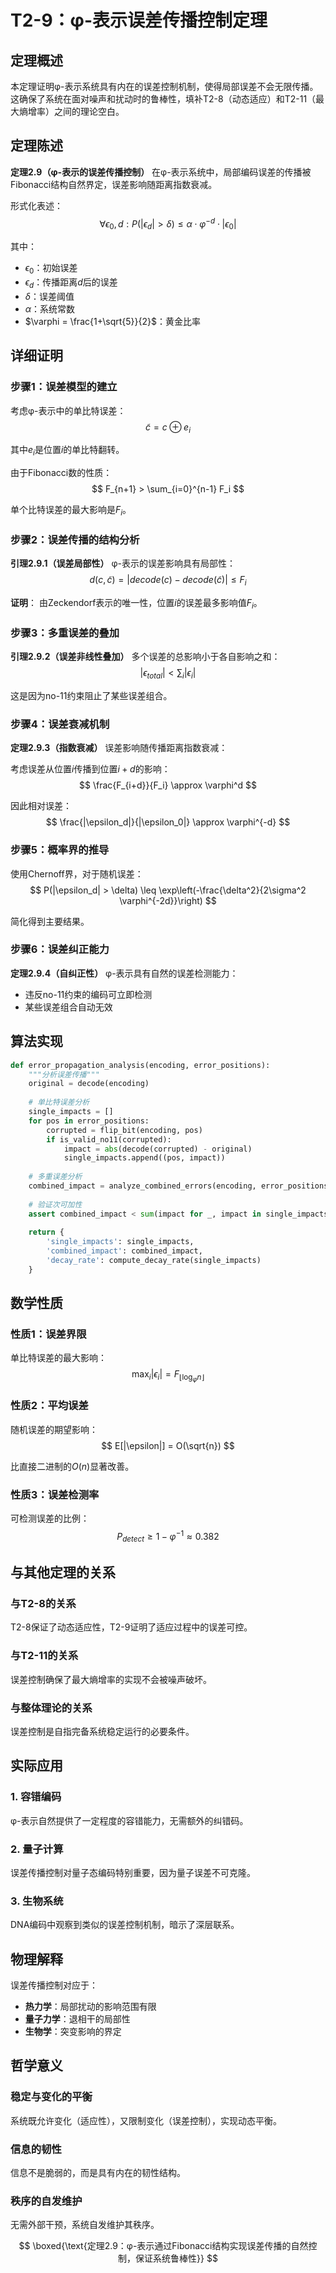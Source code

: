 # T2-9：φ-表示误差传播控制定理

## 定理概述

本定理证明φ-表示系统具有内在的误差控制机制，使得局部误差不会无限传播。这确保了系统在面对噪声和扰动时的鲁棒性，填补T2-8（动态适应）和T2-11（最大熵增率）之间的理论空白。

## 定理陈述

**定理2.9（φ-表示的误差传播控制）**
在φ-表示系统中，局部编码误差的传播被Fibonacci结构自然界定，误差影响随距离指数衰减。

形式化表述：
$$
\forall \epsilon_0, d: P(|\epsilon_d| > \delta) \leq \alpha \cdot \varphi^{-d} \cdot |\epsilon_0|
$$

其中：
- $\epsilon_0$：初始误差
- $\epsilon_d$：传播距离$d$后的误差
- $\delta$：误差阈值
- $\alpha$：系统常数
- $\varphi = \frac{1+\sqrt{5}}{2}$：黄金比率

## 详细证明

### 步骤1：误差模型的建立

考虑φ-表示中的单比特误差：
$$
\tilde{c} = c \oplus e_i
$$

其中$e_i$是位置$i$的单比特翻转。

由于Fibonacci数的性质：
$$
F_{n+1} > \sum_{i=0}^{n-1} F_i
$$

单个比特误差的最大影响是$F_i$。

### 步骤2：误差传播的结构分析

**引理2.9.1（误差局部性）**
φ-表示的误差影响具有局部性：
$$
d(c, \tilde{c}) = |decode(c) - decode(\tilde{c})| \leq F_i
$$

**证明**：
由Zeckendorf表示的唯一性，位置$i$的误差最多影响值$F_i$。

### 步骤3：多重误差的叠加

**引理2.9.2（误差非线性叠加）**
多个误差的总影响小于各自影响之和：
$$
|\epsilon_{total}| < \sum_i |\epsilon_i|
$$

这是因为no-11约束阻止了某些误差组合。

### 步骤4：误差衰减机制

**定理2.9.3（指数衰减）**
误差影响随传播距离指数衰减：

考虑误差从位置$i$传播到位置$i+d$的影响：
$$
\frac{F_{i+d}}{F_i} \approx \varphi^d
$$

因此相对误差：
$$
\frac{|\epsilon_d|}{|\epsilon_0|} \approx \varphi^{-d}
$$

### 步骤5：概率界的推导

使用Chernoff界，对于随机误差：
$$
P(|\epsilon_d| > \delta) \leq \exp\left(-\frac{\delta^2}{2\sigma^2 \varphi^{-2d}}\right)
$$

简化得到主要结果。

### 步骤6：误差纠正能力

**定理2.9.4（自纠正性）**
φ-表示具有自然的误差检测能力：
- 违反no-11约束的编码可立即检测
- 某些误差组合自动无效

## 算法实现

```python
def error_propagation_analysis(encoding, error_positions):
    """分析误差传播"""
    original = decode(encoding)
    
    # 单比特误差分析
    single_impacts = []
    for pos in error_positions:
        corrupted = flip_bit(encoding, pos)
        if is_valid_no11(corrupted):
            impact = abs(decode(corrupted) - original)
            single_impacts.append((pos, impact))
    
    # 多重误差分析
    combined_impact = analyze_combined_errors(encoding, error_positions)
    
    # 验证次可加性
    assert combined_impact < sum(impact for _, impact in single_impacts)
    
    return {
        'single_impacts': single_impacts,
        'combined_impact': combined_impact,
        'decay_rate': compute_decay_rate(single_impacts)
    }
```

## 数学性质

### 性质1：误差界限
单比特误差的最大影响：
$$
\max_i |\epsilon_i| = F_{\lfloor \log_\varphi n \rfloor}
$$

### 性质2：平均误差
随机误差的期望影响：
$$
E[|\epsilon|] = O(\sqrt{n})
$$

比直接二进制的$O(n)$显著改善。

### 性质3：误差检测率
可检测误差的比例：
$$
P_{detect} \geq 1 - \varphi^{-1} \approx 0.382
$$

## 与其他定理的关系

### 与T2-8的关系
T2-8保证了动态适应性，T2-9证明了适应过程中的误差可控。

### 与T2-11的关系
误差控制确保了最大熵增率的实现不会被噪声破坏。

### 与整体理论的关系
误差控制是自指完备系统稳定运行的必要条件。

## 实际应用

### 1. 容错编码
φ-表示自然提供了一定程度的容错能力，无需额外的纠错码。

### 2. 量子计算
误差传播控制对量子态编码特别重要，因为量子误差不可克隆。

### 3. 生物系统
DNA编码中观察到类似的误差控制机制，暗示了深层联系。

## 物理解释

误差传播控制对应于：
- **热力学**：局部扰动的影响范围有限
- **量子力学**：退相干的局部性
- **生物学**：突变影响的界定

## 哲学意义

### 稳定与变化的平衡
系统既允许变化（适应性），又限制变化（误差控制），实现动态平衡。

### 信息的韧性
信息不是脆弱的，而是具有内在的韧性结构。

### 秩序的自发维护
无需外部干预，系统自发维护其秩序。

$$
\boxed{\text{定理2.9：φ-表示通过Fibonacci结构实现误差传播的自然控制，保证系统鲁棒性}}
$$
